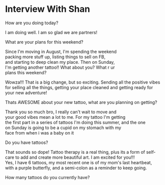 # Interview With Shan

How are you doing today? <br>

I am doing well. I am so glad we are partners!<br>

What are your plans for this weekend?<br>

Since I'm moving in August, I'm spending the weekend <br>
packing more stuff up, listing things to sell on FB, <br>
and starting to deep clean my place. Then on Sunday, <br>
I'm getting another tattoo!! What about you? What r ur <br>
plans this weekend?

Wowza!!! That is a big change, but so exciting. Sending all the positive vibes for selling all the things, getting your place cleaned and getting ready for your new adventure!<br>

Thats AWESOME about your new tattoo, what are you planning on getting?<br>

Thank you so much bro, I really can't wait to move and <br> your good vibes mean a lot to me. For my tattoo I'm getting <br> the first part in a series of tattoos I'm doing this summer, and the one <br> on Sunday is going to be a cupid on my stomach with my <br> face from when i was a baby on it <br>

Do you have tattoos?

That sounds so dope! Tattoo therapy is a real thing, plus its a form of self-care to add and create more beautiful art. I am excited for you!!!<br>
Yes, I have 6 tattoos, my most recent one is of my mom's last heartbeat, with a purple butterfly, and a semi-colon as a reminder to keep going.

How many tattoos do you currently have?